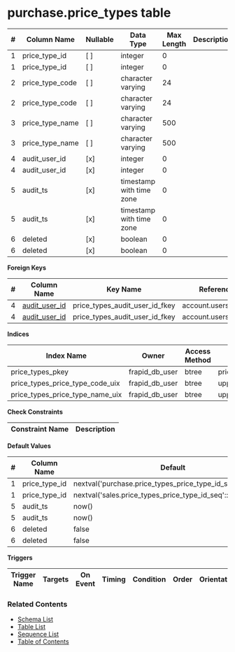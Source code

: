 # purchase.price_types table



| # | Column Name | Nullable | Data Type | Max Length | Description |
| --- | --- | --- | --- | --- | --- |
| 1 | price_type_id | [ ] | integer | 0 |  |
| 1 | price_type_id | [ ] | integer | 0 |  |
| 2 | price_type_code | [ ] | character varying | 24 |  |
| 2 | price_type_code | [ ] | character varying | 24 |  |
| 3 | price_type_name | [ ] | character varying | 500 |  |
| 3 | price_type_name | [ ] | character varying | 500 |  |
| 4 | audit_user_id | [x] | integer | 0 |  |
| 4 | audit_user_id | [x] | integer | 0 |  |
| 5 | audit_ts | [x] | timestamp with time zone | 0 |  |
| 5 | audit_ts | [x] | timestamp with time zone | 0 |  |
| 6 | deleted | [x] | boolean | 0 |  |
| 6 | deleted | [x] | boolean | 0 |  |



**Foreign Keys**

| # | Column Name | Key Name | References |
| --- | --- | --- | --- |
| 4 | [audit_user_id](../account/users.md) | price_types_audit_user_id_fkey | account.users.user_id |
| 4 | [audit_user_id](../account/users.md) | price_types_audit_user_id_fkey | account.users.user_id |



**Indices**

| Index Name | Owner | Access Method | Definition | Description |
| --- | --- | --- | --- | --- |
| price_types_pkey | frapid_db_user | btree | price_type_id |  |
| price_types_price_type_code_uix | frapid_db_user | btree | upper(price_type_code::text) |  |
| price_types_price_type_name_uix | frapid_db_user | btree | upper(price_type_name::text) |  |



**Check Constraints**

| Constraint Name | Description |
| --- | --- |



**Default Values**

| # | Column Name | Default |
| --- | --- | --- |
| 1 | price_type_id | nextval('purchase.price_types_price_type_id_seq'::regclass) |
| 1 | price_type_id | nextval('sales.price_types_price_type_id_seq'::regclass) |
| 5 | audit_ts | now() |
| 5 | audit_ts | now() |
| 6 | deleted | false |
| 6 | deleted | false |


**Triggers**

| Trigger Name | Targets | On Event | Timing | Condition | Order | Orientation | Description |
| --- | --- | --- | --- | --- | --- | --- | --- |


### Related Contents
* [Schema List](../../schemas.md)
* [Table List](../../tables.md)
* [Sequence List](../../sequences.md)
* [Table of Contents](../../README.md)
